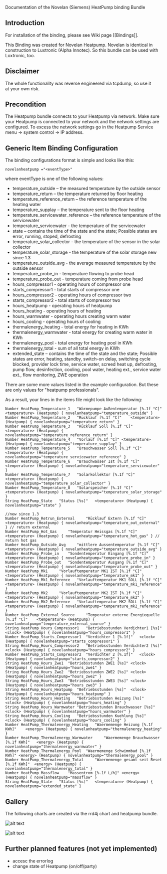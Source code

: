 Documentation of the Novelan (Siemens) HeatPump binding Bundle

## Introduction

For installation of the binding, please see Wiki page [[Bindings]].

This Binding was created for Novelan Heatpump. Novelan is identical in construction to Luxtronic (Alpha Innotec). So this bundle can be used with Loxtronic, too.

## Disclaimer

The whole functionality was reverse engineered via tcpdump, so use it at your own risk. 

## Precondition

The Heatpump bundle connects to your Heatpump via network. Make sure your Heatpump is connected to your network and the network settings are configured. To excess the network settings go in the Heatpump Service menu -> system control -> IP address.

## Generic Item Binding Configuration

The binding configurations format is simple and looks like this:

    novelanheatpump ="<eventType>"

where eventType is one of the following values:
- temperature_outside – the measured temperature by the outside sensor
- temperature_return – the temperature returned by floor heating
- temperature_reference_return – the reference temperature of the heating water
- temperature_supplay – the temperature sent to the floor heating
- temperature_servicewater_reference – the reference temperature of the servicewater
- temperature_servicewater - the temperature of the servicewater
- state – contains the time of the state and the state; Possible states are error, running, stoped, defrosting
- temperature_solar_collector - the temperature of the sensor in the solar collector
- temperature_solar_storage - the temperature of the solar storage
new since 1.3
- temperature_outside_avg - the average measured temperature by the outside sensor
- temperature_probe_in - temperature flowing to probe head
- temperature_probe_out - temperature coming  from probe head
- hours_compressor1 - operating hours of compressor one
- starts_compressor1 - total starts of compressor one
- hours_compressor2 - operating hours of compressor two
- starts_compressor2 - total starts of compressor two
- hours_heatpump - operating hours of heatpump
- hours_heating - operating hours of heating
- hours_warmwater - operating hours creating warm water
- hours_cooling - operating hours of cooling
- thermalenergy_heating - total energy for heating in KWh
- thermalenergy_warmwater - total energy for creating warm water in KWh
- thermalenergy_pool - total energy for heating pool in KWh
- thermalenergy_total - sum of all total energy in KWh
- extended_state – contains the time of the state and the state; Possible states are error, heating, standby, switch-on delay, switching cycle blocked, provider lock time, service water, screed heat up, defrosting, pump flow, desinfection, cooling, pool water, heating ext., service water ext., flow monitoring, ZWE operation

There are some more values listed in the example configuration. But these are only values for "heatpump professionals".

As a result, your lines in the items file might look like the following:

    Number HeatPump_Temperature_1 	"Wärmepumpe Außentemperatur [%.1f °C]"	<temperature> (Heatpump) { novelanheatpump="temperature_outside" }
    Number HeatPump_Temperature_2	"Rücklauf [%.1f °C]"	<temperature> (Heatpump) { novelanheatpump="temperature_return" }
    Number HeatPump_Temperature_3 	"Rücklauf Soll [%.1f °C]"	<temperature> (Heatpump) { novelanheatpump="temperature_reference_return" }
    Number HeatPump_Temperature_4 	"Vorlauf [%.1f °C]"	<temperature> (Heatpump) { novelanheatpump="temperature_supplay" }
    Number HeatPump_Temperature_5 	"Brauchwasser Soll [%.1f °C]"	<temperature> (Heatpump) { novelanheatpump="temperature_servicewater_reference" }
    Number HeatPump_Temperature_6 	"Brauchwasser Ist [%.1f °C]"	<temperature> (Heatpump) { novelanheatpump="temperature_servicewater" }
    Number HeatPump_Temperature_7 	"Solarkollektor [%.1f °C]"	<temperature> (Heatpump) { novelanheatpump="temperature_solar_collector" }
    Number HeatPump_Temperature_8 	"Solarspeicher [%.1f °C]"	<temperature> (Heatpump) { novelanheatpump="temperature_solar_storage" }
    String HeatPump_State 	"Status [%s]"	<temperature> (Heatpump) { novelanheatpump="state" }
    
    //new since 1.3
    Number HeatPump_Retrun_External 	"Rücklauf Extern [%.1f °C]"	<temperature> (Heatpump) { novelanheatpump="temperature_out_external" } // return external
    Number HeatPump_Hot_Gas 	"Temperatur Heissgas [%.1f °C]"	<temperature> (Heatpump) { novelanheatpump="temperature_hot_gas" } // return hot gas
    Number HeatPump_Outside_Avg 	"mittlere Aussentemperatur [%.1f °C]"	<temperature> (Heatpump) { novelanheatpump="temperature_outside_avg" } 
    Number HeatPump_Probe_in 	"Sondentemperatur Eingang [%.1f °C]"	<temperature> (Heatpump) { novelanheatpump="temperature_probe_in" } 
    Number HeatPump_Probe_out 	"Sondentemperatur Ausgang [%.1f °C]"	<temperature> (Heatpump) { novelanheatpump="temperature_probe_out" } 
    Number HeatPump_Mk1 	"Vorlauftemperatur MK1 IST [%.1f °C]"	<temperature> (Heatpump) { novelanheatpump="temperature_mk1" } 
    Number HeatPump_Mk1_Reference 	"Vorlauftemperatur MK1 SOLL [%.1f °C]"	<temperature> (Heatpump) { novelanheatpump="temperature_mk1_reference" } 
    Number HeatPump_Mk2 	"Vorlauftemperatur MK2 IST [%.1f °C]"	<temperature> (Heatpump) { novelanheatpump="temperature_mk2" } 
    Number HeatPump_Mk2_Reference 	"Vorlauftemperatur MK2 SOLL [%.1f °C]"	<temperature> (Heatpump) { novelanheatpump="temperature_mk2_reference" } 
    Number HeatPump_External_Source 	"Temperatur externe Energiequelle [%.1f °C]"	<temperature> (Heatpump) { novelanheatpump="temperature_external_source" } 
    String HeatPump_Hours_Compressor1 	"Betriebsstunden Verdichter1 [%s]"	<clock> (Heatpump) { novelanheatpump="hours_compressor1" } 
    Number HeatPump_Starts_Compressor1 	"Verdichter 1 [%.1f]"	<clock> (Heatpump) { novelanheatpump="starts_compressor1" } 
    String HeatPump_Hours_Compressor2 	"Betriebsstunden Verdichter2 [%s]"	<clock> (Heatpump) { novelanheatpump="hours_compressor2" } 
    Number HeatPump_Starts_Compressor2 	"Verdichter 2 [%.1f]"	<clock> (Heatpump) { novelanheatpump="starts_compressor2" } 
    String HeatPump_Hours_Zwe1 	"Betriebsstunden ZWE1 [%s]"	<clock> (Heatpump) { novelanheatpump="hours_zwe1" }
    String HeatPump_Hours_Zwe2 	"Betriebsstunden ZWE2 [%s]"	<clock> (Heatpump) { novelanheatpump="hours_zwe2" }
    String HeatPump_Hours_Zwe3 	"Betriebsstunden ZWE3 [%s]"	<clock> (Heatpump) { novelanheatpump="hours_zwe3" }
    String HeatPump_Hours_Heatpump 	"Betriebsstunden [%s]"	<clock> (Heatpump) { novelanheatpump="hours_heatpump" } 
    String HeatPump_Hours_Heating	"Betriebsstunden Heizung [%s]"	<clock> (Heatpump) { novelanheatpump="hours_heating" }
    String HeatPump_Hours_Warmwater	"Betriebsstunden Brauchwasser [%s]"	<clock> (Heatpump) { novelanheatpump="hours_warmwater" }
    String HeatPump_Hours_Cooling	"Betriebsstunden Kuehlung [%s]"	<clock> (Heatpump) { novelanheatpump="hours_cooling" }
    Number HeatPump_Thermalenergy_Heating 	"Waermemenge Heizung [%.1f KWh]"	<energy> (Heatpump) { novelanheatpump="thermalenergy_heating" }
    Number HeatPump_Thermalenergy_Warmwater 	"Waermemenge Brauchwasser [%.1f KWh]"	<energy> (Heatpump) { novelanheatpump="thermalenergy_warmwater" }
    Number HeatPump_Thermalenergy_Pool 	"Waermemenge Schwimmbad [%.1f KWh]"	<energy> (Heatpump) { novelanheatpump="thermalenergy_pool" }
    Number HeatPump_Thermalenergy_Total 	"Waermemenge gesamt seit Reset [%.1f KWh]"	<energy> (Heatpump) { novelanheatpump="thermalenergy_total" }
    Number HeatPump_Massflow 	"Massentrom [%.1f L/h]"	<energy> (Heatpump) { novelanheatpump="massflow" }
    String HeatPump_State   "Status [%s]"   <temperature> (Heatpump) { novelanheatpump="extended_state" }

## Gallery

The following charts are created via the rrd4j chart and heatpump bundle. <br/>

![alt text](http://wiki.openhab.googlecode.com/hg/images/screenshots/noveleanheatpump_rrdchart_d.png "RRD Chart")

![alt text](http://wiki.openhab.googlecode.com/hg/images/screenshots/noveleanheatpump_rrdchart_w.png "RRD Chart")

## Further planned features (not yet implemented)

- accesc the errorlog
- change state of Heatpump  (on/off/party)
 